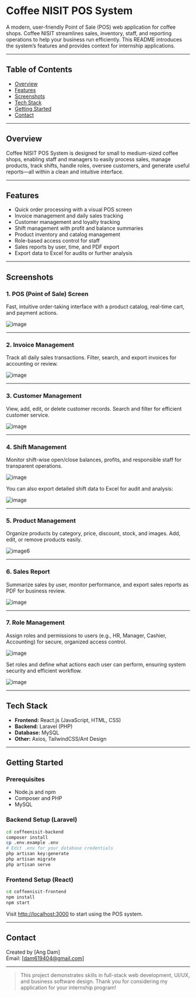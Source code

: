 # Coffee NISIT POS System

A modern, user-friendly Point of Sale (POS) web application for coffee shops. Coffee NISIT streamlines sales, inventory, staff, and reporting operations to help your business run efficiently. This README introduces the system’s features and provides context for internship applications.

---

## Table of Contents

- [Overview](#overview)
- [Features](#features)
- [Screenshots](#screenshots)
- [Tech Stack](#tech-stack)
- [Getting Started](#getting-started)
- [Contact](#contact)

---

## Overview

Coffee NISIT POS System is designed for small to medium-sized coffee shops, enabling staff and managers to easily process sales, manage products, track shifts, handle roles, oversee customers, and generate useful reports—all within a clean and intuitive interface.

---

## Features

- Quick order processing with a visual POS screen
- Invoice management and daily sales tracking
- Customer management and loyalty tracking
- Shift management with profit and balance summaries
- Product inventory and catalog management
- Role-based access control for staff
- Sales reports by user, time, and PDF export
- Export data to Excel for audits or further analysis

---

## Screenshots

### 1. POS (Point of Sale) Screen

Fast, intuitive order-taking interface with a product catalog, real-time cart, and payment actions.

![image](https://github.com/user-attachments/assets/a65db1a9-ab97-4b50-bd24-e18cb9e1895a)

---

### 2. Invoice Management

Track all daily sales transactions. Filter, search, and export invoices for accounting or review.

![image](https://github.com/user-attachments/assets/92e9df4c-1200-4cab-9d01-bd504ceff247)

---

### 3. Customer Management

View, add, edit, or delete customer records. Search and filter for efficient customer service.

![image](https://github.com/user-attachments/assets/5da299b9-4aa2-4056-b772-7935de9e30b0)

---

### 4. Shift Management

Monitor shift-wise open/close balances, profits, and responsible staff for transparent operations.

![image](https://github.com/user-attachments/assets/4a79eecc-b934-44a1-ba59-90c68b9a0c9c)

You can also export detailed shift data to Excel for audit and analysis:

![image](https://github.com/user-attachments/assets/097908a0-ac38-470b-8071-81775b5b3b71)

---

### 5. Product Management

Organize products by category, price, discount, stock, and images. Add, edit, or remove products easily.

![image6](image6)

---

### 6. Sales Report

Summarize sales by user, monitor performance, and export sales reports as PDF for business review.

![image](https://github.com/user-attachments/assets/c886d2f3-4b12-42a8-9ecb-0522e351cd49)

---

### 7. Role Management

Assign roles and permissions to users (e.g., HR, Manager, Cashier, Accounting) for secure, organized access control.

![image](https://github.com/user-attachments/assets/a08c1758-af9b-4c52-8639-13fd1a617dbd)

Set roles and define what actions each user can perform, ensuring system security and efficient workflow.

![image](https://github.com/user-attachments/assets/5044c446-d05c-490f-8efe-b54d9f576e8c)

---

## Tech Stack

- **Frontend:** React.js (JavaScript, HTML, CSS)
- **Backend:** Laravel (PHP)
- **Database:** MySQL
- **Other:** Axios, TailwindCSS/Ant Design

---

## Getting Started

### Prerequisites

- Node.js and npm
- Composer and PHP
- MySQL

### Backend Setup (Laravel)

```bash
cd coffeenisit-backend
composer install
cp .env.example .env
# Edit .env for your database credentials
php artisan key:generate
php artisan migrate
php artisan serve
```

### Frontend Setup (React)

```bash
cd coffeenisit-frontend
npm install
npm start
```

Visit [http://localhost:3000](http://localhost:3000) to start using the POS system.

---

## Contact

Created by [Ang Dam]  
Email: [dam619404@gmail.com]

---

> This project demonstrates skills in full-stack web development, UI/UX, and business software design. Thank you for considering my application for your internship program!
